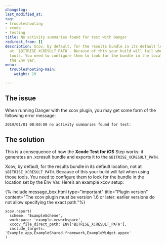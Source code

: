 ```yaml
---
changelog:
last_modified_at:
tag:
- troubleshooting
- xcode
- testing
title: No activity summaries found for test with Danger
redirect_from: []
description: Xcov, by default, for the results bundle in its default location, not
  at `$BITRISE_XCRESULT_PATH`. Because of this your build will fail when using those
  tools. You need to configure them to look for the bundle in the location set by
  the Env Var.
menu:
  troubleshooting-main:
    weight: 19

---
```

## The issue

When running Danger with the xcov plugin, you may get some form of the following error message:

    2019/01/01 00:00:00 no activity summaries found for test:

## The solution

This is a consequence of how the **Xcode Test for iOS** Step works: it generates an .xcresult bundle and exports it to the `$BITRISE_XCRESULT_PATH`.

Xcov, by default, for the results bundle in its default location, not at `$BITRISE_XCRESULT_PATH`. Because of this your build will fail when using those tools. You need to configure them to look for the bundle in the location set by the Env Var. Here’s an example xcov setup:

{% include message_box.html type="important" title="Plugin version" content="The xcov plugin must be version 1.6 or later: earlier versions do not allow specifying the exact path."%}

    xcov.report(
      scheme: 'ExampleScheme',
      workspace: 'example.xcworkspace',
      xccov_file_direct_path: ENV['BITRISE_XCRESULT_PATH'],
      include_targets: 'Example.app,ExampleShared.framework,ExampleWidget.appex'
    )
